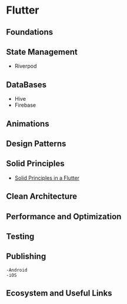 # Flutter

## Foundations



## State Management    
  - Riverpod

## DataBases
  - Hive
  - Firebase
 
## Animations

## Design Patterns

## Solid Principles
- [Solid Principles in a Flutter](https://medium.com/nerd-for-tech/solid-principles-in-a-flutter-32eaf7218476)

## Clean Architecture

## Performance and Optimization

## Testing

## Publishing
    -Android
    -iOS

## Ecosystem and Useful Links






